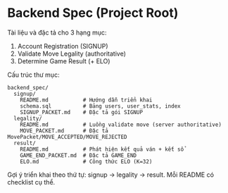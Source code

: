 # Backend Spec (Project Root)

Tài liệu và đặc tả cho 3 hạng mục:
1) Account Registration (SIGNUP)
2) Validate Move Legality (authoritative)
3) Determine Game Result (+ ELO)

Cấu trúc thư mục:
```
backend_spec/
  signup/
    README.md           # Hướng dẫn triển khai
    schema.sql          # Bảng users, user_stats, index
    SIGNUP_PACKET.md    # Đặc tả gói SIGNUP
  legality/
    README.md           # Luồng validate move (server authoritative)
    MOVE_PACKET.md      # Đặc tả MovePacket/MOVE_ACCEPTED/MOVE_REJECTED
  result/
    README.md           # Phát hiện kết quả ván + kết sổ
    GAME_END_PACKET.md  # Đặc tả GAME_END
    ELO.md              # Công thức ELO (K=32)
```

Gợi ý triển khai theo thứ tự: signup → legality → result. Mỗi README có checklist cụ thể.
